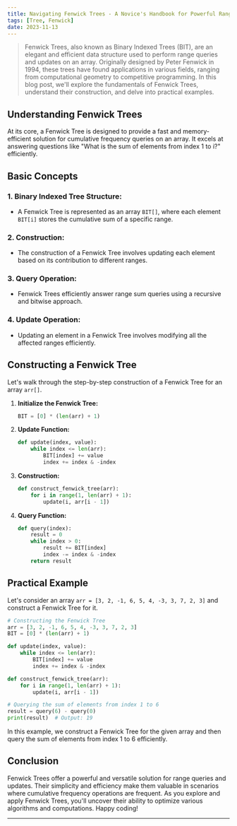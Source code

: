 ```yaml
---
title: Navigating Fenwick Trees - A Novice's Handbook for Powerful Range Operations
tags: [Tree, Fenwick]
date: 2023-11-13
---
```


>Fenwick Trees, also known as Binary Indexed Trees (BIT), are an elegant and efficient data structure used to perform range queries and updates on an array. Originally designed by Peter Fenwick in 1994, these trees have found applications in various fields, ranging from computational geometry to competitive programming. In this blog post, we'll explore the fundamentals of Fenwick Trees, understand their construction, and delve into practical examples.

## Understanding Fenwick Trees

At its core, a Fenwick Tree is designed to provide a fast and memory-efficient solution for cumulative frequency queries on an array. It excels at answering questions like "What is the sum of elements from index 1 to i?" efficiently.

## Basic Concepts

### 1. **Binary Indexed Tree Structure:**
   - A Fenwick Tree is represented as an array `BIT[]`, where each element `BIT[i]` stores the cumulative sum of a specific range.

### 2. **Construction:**
   - The construction of a Fenwick Tree involves updating each element based on its contribution to different ranges.

### 3. **Query Operation:**
   - Fenwick Trees efficiently answer range sum queries using a recursive and bitwise approach.

### 4. **Update Operation:**
   - Updating an element in a Fenwick Tree involves modifying all the affected ranges efficiently.

## Constructing a Fenwick Tree

Let's walk through the step-by-step construction of a Fenwick Tree for an array `arr[]`.

1. **Initialize the Fenwick Tree:**
   ```python
   BIT = [0] * (len(arr) + 1)
   ```

2. **Update Function:**
   ```python
   def update(index, value):
       while index <= len(arr):
           BIT[index] += value
           index += index & -index
   ```

3. **Construction:**
   ```python
   def construct_fenwick_tree(arr):
       for i in range(1, len(arr) + 1):
           update(i, arr[i - 1])
   ```

4. **Query Function:**
   ```python
   def query(index):
       result = 0
       while index > 0:
           result += BIT[index]
           index -= index & -index
       return result
   ```

## Practical Example

Let's consider an array `arr = [3, 2, -1, 6, 5, 4, -3, 3, 7, 2, 3]` and construct a Fenwick Tree for it.

```python
# Constructing the Fenwick Tree
arr = [3, 2, -1, 6, 5, 4, -3, 3, 7, 2, 3]
BIT = [0] * (len(arr) + 1)

def update(index, value):
    while index <= len(arr):
        BIT[index] += value
        index += index & -index

def construct_fenwick_tree(arr):
    for i in range(1, len(arr) + 1):
        update(i, arr[i - 1])

# Querying the sum of elements from index 1 to 6
result = query(6) - query(0)
print(result)  # Output: 19
```

In this example, we construct a Fenwick Tree for the given array and then query the sum of elements from index 1 to 6 efficiently.

## Conclusion

Fenwick Trees offer a powerful and versatile solution for range queries and updates. Their simplicity and efficiency make them valuable in scenarios where cumulative frequency operations are frequent. As you explore and apply Fenwick Trees, you'll uncover their ability to optimize various algorithms and computations. Happy coding!

---